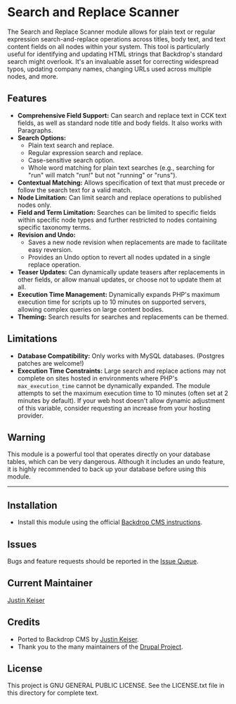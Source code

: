 # Search and Replace Scanner

The Search and Replace Scanner module allows for plain text or regular expression search-and-replace operations across titles, body text, and text content fields on all nodes within your system. This tool is particularly useful for identifying and updating HTML strings that Backdrop's standard search might overlook. It's an invaluable asset for correcting widespread typos, updating company names, changing URLs used across multiple nodes, and more.

## Features

- **Comprehensive Field Support:** Can search and replace text in CCK text fields, as well as standard node title and body fields.  It also works with Paragraphs.
- **Search Options:**
  - Plain text search and replace.
  - Regular expression search and replace.
  - Case-sensitive search option.
  - Whole word matching for plain text searches (e.g., searching for "run" will match "run!" but not "running" or "runs").
- **Contextual Matching:** Allows specification of text that must precede or follow the search text for a valid match.
- **Node Limitation:** Can limit search and replace operations to published nodes only.
- **Field and Term Limitation:** Searches can be limited to specific fields within specific node types and further restricted to nodes containing specific taxonomy terms.
- **Revision and Undo:**
  - Saves a new node revision when replacements are made to facilitate easy reversion.
  - Provides an Undo option to revert all nodes updated in a single replace operation.
- **Teaser Updates:** Can dynamically update teasers after replacements in other fields, or allow manual updates, or choose not to update them at all.
- **Execution Time Management:** Dynamically expands PHP's maximum execution time for scripts up to 10 minutes on supported servers, allowing complex queries on large content bodies.
- **Theming:** Search results for searches and replacements can be themed.

## Limitations

- **Database Compatibility:** Only works with MySQL databases. (Postgres patches are welcome!)
- **Execution Time Constraints:** Large search and replace actions may not complete on sites hosted in environments where PHP's `max_execution_time` cannot be dynamically expanded. The module attempts to set the maximum execution time to 10 minutes (often set at 2 minutes by default). If your web host doesn't allow dynamic adjustment of this variable, consider requesting an increase from your hosting provider.

## Warning

This module is a powerful tool that operates directly on your database tables, which can be very dangerous. Although it includes an undo feature, it is highly recommended to back up your database before using this module.

---

## Installation

- Install this module using the official [Backdrop CMS instructions](https://backdropcms.org/user-guide/modules).

## Issues

Bugs and feature requests should be reported in the [Issue Queue](https://github.com/backdrop-contrib/lebowski/issues).

## Current Maintainer

[Justin Keiser](https://github.com/keiserjb)

## Credits

- Ported to Backdrop CMS by [Justin Keiser](https://github.com/keiserjb).
- Thank you to the many maintainers of the [Drupal Project](https://www.drupal.org/project/scanner).

## License

This project is GNU GENERAL PUBLIC LICENSE. See the LICENSE.txt file in this directory for complete text.
